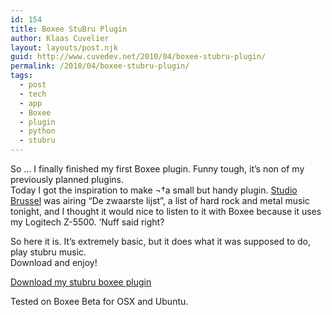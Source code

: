 ```yaml
---
id: 154
title: Boxee StuBru Plugin
author: Klaas Cuvelier
layout: layouts/post.njk
guid: http://www.cuvedev.net/2010/04/boxee-stubru-plugin/
permalink: /2010/04/boxee-stubru-plugin/
tags:
  - post
  - tech
  - app
  - Boxee
  - plugin
  - python
  - stubru
---
```


So &#8230; I finally finished my first Boxee plugin. Funny tough, it&#8217;s non of my previously planned plugins.  
Today I got the inspiration to make ¬†a small but handy plugin. [Studio Brussel][1] was airing &#8220;De zwaarste lijst&#8221;, a list of hard rock and metal music tonight, and I thought it would nice to listen to it with Boxee because it uses my Logitech Z-5500. &#8216;Nuff said right?

So here it is. It&#8217;s extremely basic, but it does what it was supposed to do, play stubru music.  
Download and enjoy!

[Download my stubru boxee plugin][2]

Tested on Boxee Beta for OSX and Ubuntu.

[1]: http://www.stubru.be
[2]: ../../public/2010/04/stubru.zip
